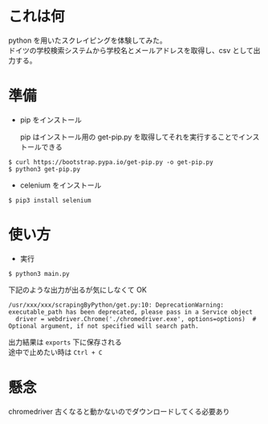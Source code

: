 # これは何

python を用いたスクレイピングを体験してみた。  
ドイツの学校検索システムから学校名とメールアドレスを取得し、csv として出力する。

# 準備

- pip をインストール

  pip はインストール用の get-pip.py を取得してそれを実行することでインストールできる

```
$ curl https://bootstrap.pypa.io/get-pip.py -o get-pip.py
$ python3 get-pip.py
```

- celenium をインストール

```
$ pip3 install selenium
```

# 使い方

- 実行

```
$ python3 main.py
```

下記のような出力が出るが気にしなくて OK

```
/usr/xxx/xxx/scrapingByPython/get.py:10: DeprecationWarning: executable_path has been deprecated, please pass in a Service object
  driver = webdriver.Chrome('./chromedriver.exe', options=options)  # Optional argument, if not specified will search path.
```

出力結果は `exports` 下に保存される  
途中で止めたい時は `Ctrl + C`

# 懸念

chromedriver 古くなると動かないのでダウンロードしてくる必要あり
